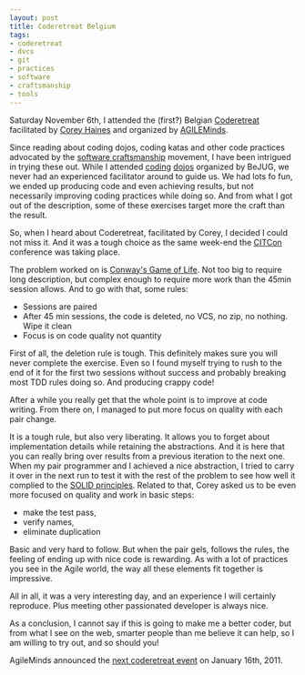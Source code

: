 ```yaml
---
layout: post
title: Coderetreat Belgium
tags:
- coderetreat
- dvcs
- git
- practices
- software
- craftsmanship
- tools
---
```


Saturday November 6th, I attended the (first?) Belgian [Coderetreat](https://www.coderetreat.org/) facilitated by [Corey Haines](https://twitter.com/coreyhaines) and organized by [AGILEMinds](https://twitter.com/agileminds).

Since reading about coding dojos, coding katas and other code practices advocated by the [software craftsmanship](https://en.wikipedia.org/wiki/Software_craftsmanship) movement, I have been intrigued in trying these out.
While I attended [coding](https://web.archive.org/web/20130226055914/http://www.bejug.org/confluenceBeJUG/display/BeJUG/JSR-311+REST+Dojo)
[dojos](https://web.archive.org/web/20130225122612/http://www.bejug.org/confluenceBeJUG/display/BeJUG/Scala+Dojo) organized by BeJUG,
we never had an experienced facilitator around to guide us.
We had lots fo fun, we ended up producing code and even achieving results, but not necessarily improving coding practices while doing so.
And from what I got out of the description, some of these exercises target more the craft than the result.

So, when I heard about Coderetreat, facilitated by Corey, I decided I could not miss it.
And it was a tough choice as the same week-end the [CITCon](https://www.citconf.com/) conference was taking place.

The problem worked on is [Conway's Game of Life](https://en.wikipedia.org/wiki/Conway's_Game_of_Life).
Not too big to require long description, but complex enough to require more work than the 45min session allows.
And to go with that, some rules:

* Sessions are paired
* After 45 min sessions, the code is deleted, no VCS, no zip, no nothing. Wipe it clean
* Focus is on code quality not quantity

First of all, the deletion rule is tough.
This definitely makes sure you will never complete the exercise.
Even so I found myself trying to rush to the end of it for the first two sessions without success and probably breaking most TDD rules doing so.
And producing crappy code!

After a while you really get that the whole point is to improve at code writing.
From there on, I managed to put more focus on quality with each pair change.

It is a tough rule, but also very liberating.
It allows you to forget about implementation details while retaining the abstractions.
And it is here that you can really bring over results from a previous iteration to the next one.
When my pair programmer and I achieved a nice abstraction, I tried to carry it over in the next run to test it with the rest of the problem to see how well it complied to the [SOLID principles](http://butunclebob.com/ArticleS.UncleBob.PrinciplesOfOod).
Related to that, Corey asked us to be even more focused on quality and work in basic steps:

* make the test pass,
* verify names,
* eliminate duplication

Basic and very hard to follow.
But when the pair gels, follows the rules, the feeling of ending up with nice code is rewarding.
As with a lot of practices you see in the Agile world, the way all these elements fit together is impressive.

All in all, it was a very interesting day, and an experience I will certainly reproduce.
Plus meeting other passionated developer is always nice.

As a conclusion, I cannot say if this is going to make me a better coder, but from what I see on the web, smarter people than me believe it can help, so I am willing to try out, and so should you!

AgileMinds announced the [next coderetreat event](https://twitter.com/AGILEMinds/status/1319619562307584) on January 16th, 2011.
